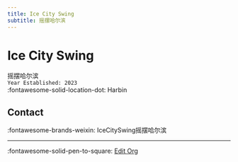 ```yaml
---
title: Ice City Swing
subtitle: 摇摆哈尔滨
---
```


# Ice City Swing

摇摆哈尔滨  
`Year Established: 2023`  
:fontawesome-solid-location-dot: Harbin  


## Contact

:fontawesome-brands-weixin: IceCitySwing摇摆哈尔滨  

---

:fontawesome-solid-pen-to-square: [Edit Org](https://github.com/swingdance/orgs/issues/new?assignees=&labels=update+org&projects=&template=03-update_entity.yml&title=Update%20Org%3A%20zh_CN%20%E2%80%A2%20Ice%20City%20Swing&region=zh_CN&id=ice-city-swing&name=Ice%20City%20Swing)
